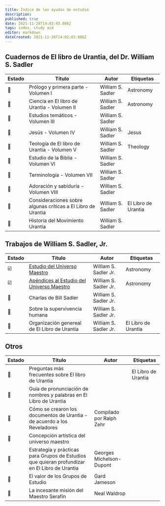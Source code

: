 ```yaml
---
title: Índice de las ayudas de estudio
description:
published: true
date: 2021-11-28T14:02:03.086Z
tags: index, study aid
editor: markdown
dateCreated: 2021-11-28T14:02:03.086Z
---
```


## Cuadernos de El libro de Urantia, del Dr. William S. Sadler

| Estado                | Título                                                       | Autor             | Etiquetas           |
| --------------------- | ------------------------------------------------------------ | ----------------- | ------------------- |
| :white_square_button: | Prólogo y primera parte - Volumen I                          | William S. Sadler | Astronomy           |
| :white_square_button: | Ciencia en El libro de Urantia - Volumen II                  | William S. Sadler | Astronomy           |
| :white_square_button: | Estudios temáticos - Volumen III                             | William S. Sadler |                     |
| :white_square_button: | Jesús - Volumen IV                                           | William S. Sadler | Jesus               |
| :white_square_button: | Teología de El libro de Urantia - Volumen V                  | William S. Sadler | Theology            |
| :white_square_button: | Estudio de la Biblia - Volumen VI                            | William S. Sadler |                     |
| :white_square_button: | Terminología - Volumen VII                                   | William S. Sadler |                     |
| :white_square_button: | Adoración y sabiduría - Volumen VIII                         | William S. Sadler |                     |
| :white_square_button: | Consideraciones sobre algunas críticas a El Libro de Urantia | William S. Sadler | El Libro de Urantia |
| :white_square_button: | Historia del Movimiento Urantia                              | William S. Sadler |                     |

## Trabajos de William S. Sadler, Jr.

| Estado                  | Título                                                                                                                  | Autor                 | Etiquetas           |
| ----------------------- | ----------------------------------------------------------------------------------------------------------------------- | --------------------- | ------------------- |
| :ballot_box_with_check: | [Estudio del Universo Maestro](/es/article/William_S_Sadler_Jr/Study_of_the_Master_Universe/Index)                      | William S. Sadler Jr. | Astronomy           |
| :ballot_box_with_check: | [Apéndices al Estudio del Universo Maestro](/es/article/William_S_Sadler_Jr/Appendices_to_Study_of_the_Master_Universe) | William S. Sadler Jr. | Astronomy           |
| :white_square_button:   | Charlas de Bill Sadler                                                                                                  | William S. Sadler Jr. |                     |
| :white_square_button:   | Sobre la supervivencia humana                                                                                           | William S. Sadler Jr. |                     |
| :white_square_button:   | Organización genereal de El Libro de Urantia                                                                            | William S. Sadler Jr. | El Libro de Urantia |

## Otros

| Estado                | Título                                                                                        | Autor                    | Etiquetas           |
| --------------------- | --------------------------------------------------------------------------------------------- | ------------------------ | ------------------- |
| :white_square_button: | Preguntas más frecuentes sobre El libro de Urantia                                            |                          | El Libro de Urantia |
| :white_square_button: | Guía de pronunciación de nombres y palabras en El Libro de Urantia                            |                          |                     |
| :white_square_button: | Cómo se crearon los documentos de Urantia - de acuerdo a los Reveladores                      | Compilado por Ralph Zehr |                     |
| :white_square_button: | Concepción artística del universo maestro                                                     |                          |                     |
| :white_square_button: | Estrategia y prácticas para Grupos de Estudios que quieran profundizar en El Libro de Urantia | Georges Michelson-Dupont |                     |
| :white_square_button: | El valor de los Grupos de Estudio                                                             | Gard Jameson             |                     |
| :white_square_button: | La incesante misión del Maestro Serafín                                                       | Neal Waldrop             |                     |
